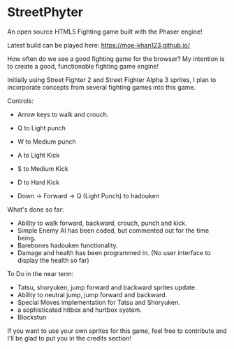 # StreetPhyter
An open source HTML5 Fighting game built with the Phaser engine!

Latest build can be played here: https://moe-khan123.github.io/

How often do we see a good fighting game for the browser? My intention is to create a good, functionable fighting game engine!

Initially using Street Fighter 2 and Street Fighter Alpha 3 sprites, I plan to incorporate concepts from several fighting games into this game.



Controls: 
- Arrow keys to walk and crouch. 
- Q to Light punch
- W to Medium punch

- A to Light Kick
- S to Medium Kick
- D to Hard Kick

- Down -> Forward -> Q (Light Punch) to hadouken

What's done so far:
- Ability to walk forward, backward, crouch, punch and kick.
- Simple Enemy AI has been coded, but commented out for the time being. 
- Barebones hadouken functionality.
- Damage and health has been programmed in. (No user interface to display the health so far)

To Do in the near term:
- Tatsu, shoryuken, jump forward and backward sprites update.
- Ability to neutral jump, jump forward and backward.
- Special Moves implementation for Tatsu and Shoryuken.
- a sophisticated hitbox and hurtbox system.
- Blockstun 


If you want to use your own sprites for this game, feel free to contribute and I'll be glad to put you in the credits section!


